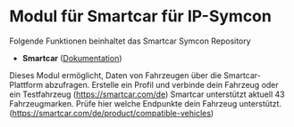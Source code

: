 # Modul für Smartcar für IP-Symcon
Folgende Funktionen beinhaltet das Smartcar Symcon Repository

- __Smartcar__ ([Dokumentation](SMCAR))   

Dieses Modul ermöglicht, Daten von Fahrzeugen über die Smartcar-Plattform abzufragen. Erstelle ein Profil und verbinde dein Fahrzeug oder ein Testfahrzeug (https://smartcar.com/de) Smartcar unterstützt aktuell 43 Fahrzeugmarken. Prüfe hier welche Endpunkte dein Fahrzeug unterstützt. (https://smartcar.com/de/product/compatible-vehicles)
